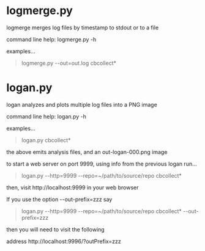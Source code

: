 logmerge.py
===========

logmerge merges log files by timestamp to stdout or to a file

command line help: logmerge.py -h

examples...

> logmerge.py --out=out.log cbcollect*

logan.py
========

logan analyzes and plots multiple log files into a PNG image

command line help: logan.py -h

examples...

> logan.py cbcollect*

the above emits analysis files, and an out-logan-000.png image

to start a web server on port 9999, using info from the previous logan run...

> logan.py --http=9999 --repo=~/path/to/source/repo cbcollect*

then, visit http://localhost:9999 in your web browser

If you use the option --out-prefix=zzz say

> logan.py --http=9999 --repo=~/path/to/source/repo cbcollect* --out-prefix=zzz

then you will need to visit the following 

address http://localhost:9996/?outPrefix=zzz


